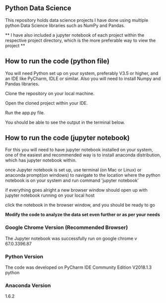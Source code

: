 ## Python Data Science
This repository holds data science projects I have done using multiple python Data Science libraries such as NumPy and Pandas.

** I have also included a jupyter notebook of each project within the respective project directory, which is the more preferable way to view the project **

## How to run the code (python file)
You will need Python set up on your system, preferably V3.5 or higher, and an IDE like PyCharm, IDLE or similar. Also you will need to install Numpy and Pandas libraries.

Clone the repository on your local machine.

Open the cloned project within your IDE.

Run the app.py file.

You should be able to see the output in the terminal below.

## How to run the code (jupyter notebook)
For this you will need to have jupyter notebook installed on your system, one of the easiest and recommended way is to install anaconda distribution, which has jupyter notebook within.

once Jupyter notebook is set up, use terminal (on Mac or Linux) or anaconda prompt(on windows) to navigate to the location where the python notebook is on your system and run command 'jupyter notebook'

if everything goes alright a new browser window should open up with jupyter notebook running on your local host

click the notebook in the browser window, and you should be ready to go


**Modify the code to analyze the data set even further or as per your needs**

### Google Chrome Version (Recommended Browser)
The Jupyter notebook was successfully run on google chrome v 67.0.3396.87

### Python Version
The  code was developed on PyCharm IDE Community Edition V2018.1.3 python

### Anaconda Version
1.6.2
